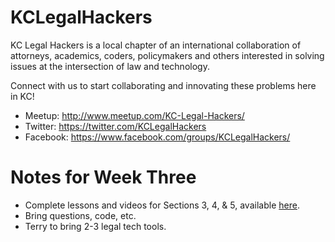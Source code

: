 # KCLegalHackers

KC Legal Hackers is a local chapter of an international collaboration of attorneys, academics, coders, policymakers and others interested in solving issues at the intersection of law and technology.

Connect with us to start collaborating and innovating these problems here in KC!
* Meetup: http://www.meetup.com/KC-Legal-Hackers/
* Twitter: https://twitter.com/KCLegalHackers
* Facebook: https://www.facebook.com/groups/KCLegalHackers/

# Notes for Week Three
* Complete lessons and videos for Sections 3, 4, & 5, available [here](https://www.udemy.com/automate/learn/v4/overview).
* Bring questions, code, etc.
* Terry to bring 2-3 legal tech tools.
